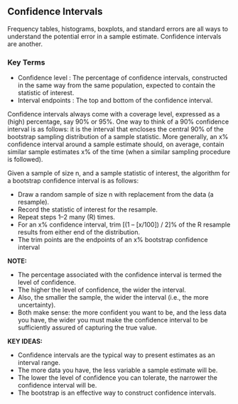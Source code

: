 ## Confidence Intervals

Frequency tables, histograms, boxplots, and standard errors are all ways to understand the potential error in a sample 
estimate. Confidence intervals are another.


### Key Terms
- Confidence level : The percentage of confidence intervals, constructed in the same way from the same population, expected to contain the statistic of interest.
- Interval endpoints : The top and bottom of the confidence interval.

Confidence intervals always come with a coverage level, expressed as a (high) percentage, say 90% or 95%. One way to think of 
a 90% confidence interval is as follows: it is the interval that encloses the central 90% of the bootstrap sampling 
distribution of a sample statistic. More generally, an x% confidence interval around a sample estimate should, on average, 
contain similar sample estimates x% of the time (when a similar sampling procedure is followed).


Given a sample of size n, and a sample statistic of interest, the algorithm for a bootstrap confidence interval is as follows:

- Draw a random sample of size n with replacement from the data (a resample).
- Record the statistic of interest for the resample.
- Repeat steps 1–2 many (R) times.
- For an x% confidence interval, trim [(1 – [x/100]) / 2]% of the R resample results from either end of the distribution.
- The trim points are the endpoints of an x% bootstrap confidence interval


**NOTE:**
- The percentage associated with the confidence interval is termed the level of confidence. 
- The higher the level of confidence, the wider the interval. 
- Also, the smaller the sample, the wider the interval (i.e., the more uncertainty). 
- Both make sense: the more confident you want to be, and the less data you have, the wider you must make the confidence interval to be sufficiently assured of capturing the true value.


**KEY IDEAS:**
- Confidence intervals are the typical way to present estimates as an interval range.
- The more data you have, the less variable a sample estimate will be.
- The lower the level of confidence you can tolerate, the narrower the confidence interval will be.
- The bootstrap is an effective way to construct confidence intervals.
